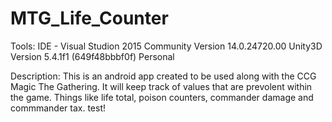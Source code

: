 # MTG_Life_Counter

Tools:
  IDE - Visual Studion 2015 Community Version 14.0.24720.00
  Unity3D Version 5.4.1f1 (649f48bbbf0f) Personal

Description:
  This is an android app created to be used along with the CCG Magic The Gathering. 
  It will keep track of values that are prevolent within the game. Things like life total, poison counters, commander damage and commmander tax. test!
